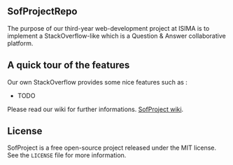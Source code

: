 ## SofProjectRepo ##

The purpose of our third-year web-development project at ISIMA is to implement a StackOverflow-like which is a Question & Answer collaborative platform.


## A quick tour of the features ##

Our own StackOverflow provides some nice features such as :

 - TODO

Please read our wiki for further informations. [SofProject wiki](https://github.com/flocheyv/SofProjectRepo/wiki).


## License ##

SofProject is a free open-source project released under the MIT license. See the `LICENSE` file for more information.
